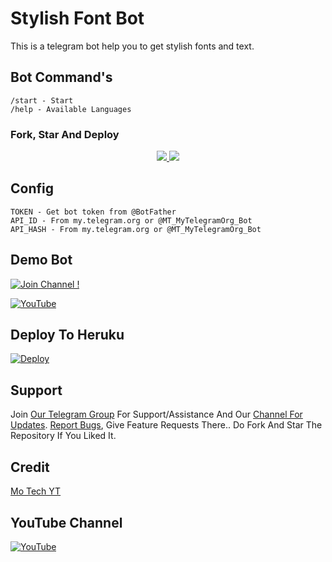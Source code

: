 # Stylish Font Bot 
This is a telegram bot help you to get stylish fonts and text.

## Bot Command's
```
/start - Start
/help - Available Languages
```
### Fork, Star And Deploy 
</a>
</p>
<p align="center">
  <a href="https://github.com/Mo-Tech-MRK-YT/Stylish-Text/stargazers">
    <img src="https://img.shields.io/github/stars/Mo-Tech-MRK-YT/Stylish-Text?style=social">

  </a>
  
  <a href="https://github.com/Mo-Tech-MRK-YT/Stylish-Text/fork">
    <img src="https://img.shields.io/github/forks/Mo-Tech-MRK-YT/Stylish-Text?label=Fork&style=social">

  </a>  
</p>

## Config
```
TOKEN - Get bot token from @BotFather
API_ID - From my.telegram.org or @MT_MyTelegramOrg_Bot
API_HASH - From my.telegram.org or @MT_MyTelegramOrg_Bot
```
## Demo Bot

[![Join Channel !](https://badgen.net/badge/🤖%20Demo%20/Bot/Black)](https://telegram.dog/MT_StylishText_BOt)

[![YouTube](https://badgen.net/badge/How%20To%20Use%3F/🤖/yellow?icon=youtube)](https://youtu.be/9b9uWNyuk9M)

## Deploy To Heruku

[![Deploy](https://www.herokucdn.com/deploy/button.svg)](https://heroku.com/deploy)

## Support

Join [Our Telegram Group](https://telegram.dog/Mo_Tech_Group) For Support/Assistance And Our [Channel For Updates](https://telegram.dog/Mo_Tech_YT).
[Report Bugs](https://telegram.dog/Mo_Tech_Group), Give Feature Requests There..
Do Fork And Star The Repository If You Liked It.

## Credit

[Mo Tech YT](https://youtube.com/channel/UCmGBpXoM-OEm-FacOccVKgQ)

## YouTube Channel

[![YouTube](https://badgen.net/badge/Subscribe%20My%20YouTube%3F/Channel/yellow?icon=youtube)](https://youtube.com/channel/UCmGBpXoM-OEm-FacOccVKgQ)
